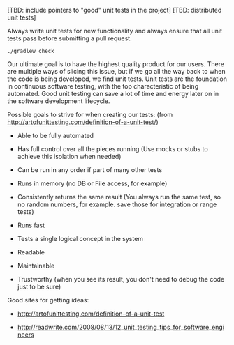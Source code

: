 [TBD: include pointers to "good" unit tests in the project]
[TBD: distributed unit tests]

Always write unit tests for new functionality and always ensure that all unit tests pass before submitting a pull request.

    ./gradlew check

Our ultimate goal is to have the highest quality product for our users. There are multiple ways of slicing this issue, but if we go all the way back to when the code is being developed, we find unit tests. Unit tests are the foundation in continuous software testing, with the top characteristic of being automated. Good unit testing can save a lot of time and energy later on in the software development lifecycle.

Possible goals to strive for when creating our tests: (from http://artofunittesting.com/definition-of-a-unit-test/)

- Able to be fully automated

- Has full control over all the pieces running (Use mocks or stubs to achieve this isolation when needed)

- Can be run in any order if part of many other tests

- Runs in memory (no DB or File access, for example)

- Consistently returns the same result (You always run the same test, so no random numbers, for example. save those for integration or range tests)

- Runs fast

- Tests a single logical concept in the system

- Readable

- Maintainable

- Trustworthy (when you see its result, you don't need to debug the code just to be sure)

Good sites for getting ideas:

- http://artofunittesting.com/definition-of-a-unit-test

- http://readwrite.com/2008/08/13/12_unit_testing_tips_for_software_engineers 
